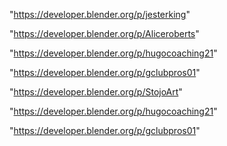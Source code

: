 "https://developer.blender.org/p/jesterking"

"https://developer.blender.org/p/Aliceroberts"

"https://developer.blender.org/p/hugocoaching21"

"https://developer.blender.org/p/gclubpros01"

 
"https://developer.blender.org/p/StojoArt"


"https://developer.blender.org/p/hugocoaching21"


"https://developer.blender.org/p/gclubpros01"


 
